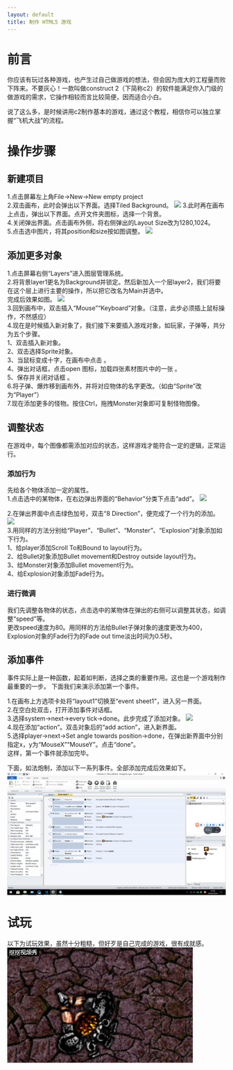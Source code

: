 ```yaml
---
layout: default
title: 制作 HTML5 游戏
---
```


# 前言

你应该有玩过各种游戏，也产生过自己做游戏的想法，但会因为庞大的工程量而败下阵来。不要灰心！一款叫做construct 2（下简称c2）的软件能满足你入门级的做游戏的需求，它操作相较而言比较简便，因而适合小白。

说了这么多，是时候讲用c2制作基本的游戏，通过这个教程，相信你可以独立掌握“飞机大战”的流程。
# 操作步骤
## 新建项目
1.点击屏幕左上角File->New->New empty project  
2.双击画布，此时会弹出以下界面。选择Tiled Background。 
![](https://www.scirra.com/images/articles/insertobject.png) 
3.此时再在画布上点击，弹出以下界面。点开文件夹图标，选择一个背景。  
4.关闭弹出界面。点击画布外侧，将右侧弹出的Layout Size改为1280,1024。  
5.点击选中图片，将其position和size按如图调整。
![](https://www.scirra.com/images/articles/tiledproperties.png)
## 添加更多对象
1.点击屏幕右侧“Layers”进入图层管理系统。  
2.将背景layer1更名为Background并锁定。然后新加入一个层layer2，我们将要在这个层上进行主要的操作，所以把它改名为Main并选中。  
完成后效果如图。
![](https://www.scirra.com/images/articles/layersbar.png)  
3.回到画布中，双击插入“Mouse”“Keyboard”对象。（注意，此步必须插上鼠标操作，不然感应）  
4.现在是时候插入新对象了，我们接下来要插入游戏对象，如玩家，子弹等，共分为五个步骤。  
1、双击插入新对象。   
2、双击选择Sprite对象。   
3、当鼠标变成十字，在画布中点击 。  
4、弹出对话框，点击open 图标，加载四张素材图片中的一张 。  
5、保存并关闭对话框 。  
6.将子弹、爆炸移到画布外，并将对应物体的名字更改。（如由“Sprite”改为“Player”）  
7.现在添加更多的怪物。按住Ctrl，拖拽Monster对象即可复制怪物图像。
## 调整状态






在游戏中，每个图像都需添加对应的状态，这样游戏才能符合一定的逻辑，正常运行。
### 添加行为
先给各个物体添加一定的属性。  
1.点击选中的某物体，在右边弹出界面的“Behavior”分类下点击“add”。
![](https://www.scirra.com/images/articles/openbehaviors.png)  

2.在弹出界面中点击绿色加号，双击“8 Direction”，便完成了一个行为的添加。
![](https://www.scirra.com/images/articles/add8dir.png)   
3.用同样的方法分别给“Player”、“Bullet”、“Monster”、“Explosion”对象添加如下行为。  
1、给player添加Scroll To和Bound to layout行为。    
2、给Bullet对象添加Bullet movement和Destroy outside layout行为。   
3、给Monster对象添加Bullet movement行为。   
4、给Explosion对象添加Fade行为。  
### 进行微调
我们先调整各物体的状态，点击选中的某物体在弹出的右侧可以调整其状态，如调整“speed”等。  
更改speed速度为80。用同样的方法给Bullet子弹对象的速度更改为400，Explosion对象的Fade行为的Fade out time淡出时间为0.5秒。
## 添加事件
事件实际上是一种函数，起着如判断，选择之类的重要作用。这也是一个游戏制作最重要的一步。
下面我们来演示添加第一个事件。

1.在画布上方选项卡处将“layout1”切换至“event sheet1”，进入另一界面。  
2.在空白处双击，打开添加事件对话框。  
3.选择system->next->every tick->done。此步完成了添加对象。
![](https://www.scirra.com/images/articles/alwayslookatmouse.png)  
4.现在添加“action”。双击对象后的“add action”，进入新界面。  
5.选择player->next->Set angle towards position->done，在弹出新界面中分别指定x，y为“MouseX”“MouseY”。点击“done”。  
这样，第一个事件就添加完毕。

下面，如法炮制，添加以下一系列事件。全部添加完成后效果如下。
![](images/lab02/屏幕截图.png)


# 试玩
以下为试玩效果，虽然十分粗糙，但好歹是自己完成的游戏，很有成就感。
![](images/lab02/演示.gif)


  
